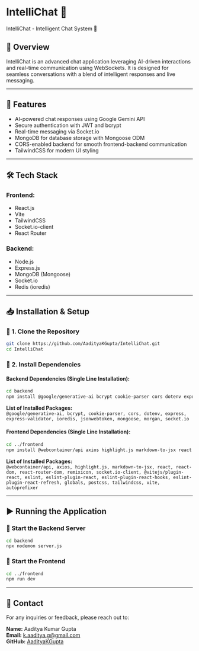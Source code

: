 # IntelliChat 💬  
IntelliChat - Intelligent Chat System 💬  

## 📖 Overview  
IntelliChat is an advanced chat application leveraging AI-driven interactions and real-time communication using WebSockets. It is designed for seamless conversations with a blend of intelligent responses and live messaging.  

---

## 🚀 Features  
- AI-powered chat responses using Google Gemini API  
- Secure authentication with JWT and bcrypt  
- Real-time messaging via Socket.io  
- MongoDB for database storage with Mongoose ODM  
- CORS-enabled backend for smooth frontend-backend communication  
- TailwindCSS for modern UI styling  

---

## 🛠️ Tech Stack  
### **Frontend:**  
- React.js  
- Vite  
- TailwindCSS  
- Socket.io-client  
- React Router  

### **Backend:**  
- Node.js  
- Express.js  
- MongoDB (Mongoose)  
- Socket.io  
- Redis (ioredis)  

---

## 📥 Installation & Setup  

### 🔹 **1. Clone the Repository**  
```bash
git clone https://github.com/AadityaKGupta/IntelliChat.git
cd IntelliChat
```

### 🔹 **2. Install Dependencies**  

#### **Backend Dependencies (Single Line Installation):**  
```bash
cd backend
npm install @google/generative-ai bcrypt cookie-parser cors dotenv express express-validator ioredis jsonwebtoken mongoose morgan socket.io
```
**List of Installed Packages:**  
`@google/generative-ai, bcrypt, cookie-parser, cors, dotenv, express, express-validator, ioredis, jsonwebtoken, mongoose, morgan, socket.io`  

#### **Frontend Dependencies (Single Line Installation):**  
```bash
cd ../frontend
npm install @webcontainer/api axios highlight.js markdown-to-jsx react react-dom react-router-dom remixicon socket.io-client @vitejs/plugin-react eslint eslint-plugin-react eslint-plugin-react-hooks eslint-plugin-react-refresh globals postcss tailwindcss vite autoprefixer
```
**List of Installed Packages:**  
`@webcontainer/api, axios, highlight.js, markdown-to-jsx, react, react-dom, react-router-dom, remixicon, socket.io-client, @vitejs/plugin-react, eslint, eslint-plugin-react, eslint-plugin-react-hooks, eslint-plugin-react-refresh, globals, postcss, tailwindcss, vite, autoprefixer`  

---

## ▶️ Running the Application  

### 🔹 **Start the Backend Server**  
```bash
cd backend
npx nodemon server.js
```

### 🔹 **Start the Frontend**  
```bash
cd ../frontend
npm run dev
```

---

## 📧 Contact  
For any inquiries or feedback, please reach out to:  

**Name:** Aaditya Kumar Gupta  
**Email:** [k.aaditya.g@gmail.com](mailto:k.aaditya.g@gmail.com)  
**GitHub:** [AadityaKGupta](https://github.com/AadityaKGupta)  
